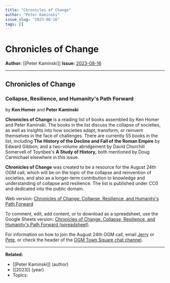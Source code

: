 ```yaml
---
title: "Chronicles of Change"
author: "Peter Kaminski"
issue_slug: "2023-08-16"
tags: []
---
```


# Chronicles of Change

**Author:** [[Peter Kaminski]]
**Issue:** [2023-08-16](https://plex.collectivesensecommons.org/2023-08-16/)

---

## Chronicles of Change
### Collapse, Resilience, and Humanity's Path Forward
by **Ken Homer** and **Peter Kaminski**

**Chronicles of Change** is a reading list of books assembled by Ken Homer and Peter Kaminski. The books in the list discuss the collapse of societies, as well as insights into how societies adapt, transform, or reinvent themselves in the face of challenges. There are currently 55 books in the list, including **The History of the Decline and Fall of the Roman Empire** by Edward Gibbon; and a two-volume abridgement by David Churchill Somervell of Toynbee's **A Study of History,** both mentioned by Doug Carmichael elsewhere in this issue.

**Chronicles of Change** was created to be a resource for the August 24th OGM call, which will be on the topic of the collapse and reinvention of societies, and also as a longer-term contribution to knowledge and understanding of collapse and resilience. The list is published under CC0 and dedicated into the public domain.

Web version: [Chronicles of Change: Collapse, Resilience, and Humanity's Path Forward](https://chronicles-of-change.collectivesensecommons.org/)

To comment, edit, add content, or to download as a spreadsheet, use the Google Sheets version: [Chronicles of Change: Collapse, Resilience, and Humanity's Path Forward (spreadsheet)](https://docs.google.com/spreadsheets/d/1pX-dNn3xnW2gKM2T1EDCNyxXpCDc4ji3444SPqaCSsA/edit#gid=1583622117).

For information on how to join the August 24th OGM call, email [Jerry](mailto:sociate@gmail.com) or [Pete](mailto:kaminski@istori.com), or check the header of the [OGM Town Square chat channel](https://chat.collectivesensecommons.org/agora/channels/ogm-calls).

---

**Related:**
- [[Peter Kaminski]] (author)
- [[2023]] (year)
- Topics: 

